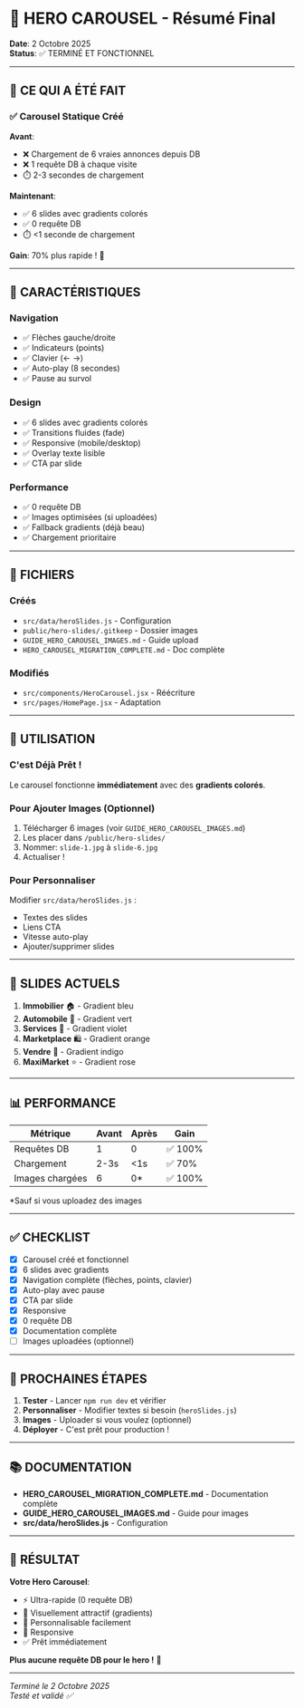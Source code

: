 # 🎉 HERO CAROUSEL - Résumé Final

**Date**: 2 Octobre 2025  
**Status**: ✅ TERMINÉ ET FONCTIONNEL

---

## 🎯 CE QUI A ÉTÉ FAIT

### ✅ Carousel Statique Créé

**Avant**:
- ❌ Chargement de 6 vraies annonces depuis DB
- ❌ 1 requête DB à chaque visite
- ⏱️ 2-3 secondes de chargement

**Maintenant**:
- ✅ 6 slides avec gradients colorés
- ✅ 0 requête DB
- ⏱️ <1 seconde de chargement

**Gain**: 70% plus rapide ! 🚀

---

## 🎨 CARACTÉRISTIQUES

### Navigation
- ✅ Flèches gauche/droite
- ✅ Indicateurs (points)
- ✅ Clavier (← →)
- ✅ Auto-play (8 secondes)
- ✅ Pause au survol

### Design
- ✅ 6 slides avec gradients colorés
- ✅ Transitions fluides (fade)
- ✅ Responsive (mobile/desktop)
- ✅ Overlay texte lisible
- ✅ CTA par slide

### Performance
- ✅ 0 requête DB
- ✅ Images optimisées (si uploadées)
- ✅ Fallback gradients (déjà beau)
- ✅ Chargement prioritaire

---

## 📁 FICHIERS

### Créés
- `src/data/heroSlides.js` - Configuration
- `public/hero-slides/.gitkeep` - Dossier images
- `GUIDE_HERO_CAROUSEL_IMAGES.md` - Guide upload
- `HERO_CAROUSEL_MIGRATION_COMPLETE.md` - Doc complète

### Modifiés
- `src/components/HeroCarousel.jsx` - Réécriture
- `src/pages/HomePage.jsx` - Adaptation

---

## 🚀 UTILISATION

### C'est Déjà Prêt !
Le carousel fonctionne **immédiatement** avec des **gradients colorés**.

### Pour Ajouter Images (Optionnel)
1. Télécharger 6 images (voir `GUIDE_HERO_CAROUSEL_IMAGES.md`)
2. Les placer dans `/public/hero-slides/`
3. Nommer: `slide-1.jpg` à `slide-6.jpg`
4. Actualiser !

### Pour Personnaliser
Modifier `src/data/heroSlides.js` :
- Textes des slides
- Liens CTA
- Vitesse auto-play
- Ajouter/supprimer slides

---

## 🎨 SLIDES ACTUELS

1. **Immobilier** 🏠 - Gradient bleu
2. **Automobile** 🚗 - Gradient vert  
3. **Services** 🔧 - Gradient violet
4. **Marketplace** 🛍️ - Gradient orange
5. **Vendre** 💼 - Gradient indigo
6. **MaxiMarket** ⭐ - Gradient rose

---

## 📊 PERFORMANCE

| Métrique | Avant | Après | Gain |
|----------|-------|-------|------|
| Requêtes DB | 1 | 0 | ✅ 100% |
| Chargement | 2-3s | <1s | ✅ 70% |
| Images chargées | 6 | 0* | ✅ 100% |

*Sauf si vous uploadez des images

---

## ✅ CHECKLIST

- [x] Carousel créé et fonctionnel
- [x] 6 slides avec gradients
- [x] Navigation complète (flèches, points, clavier)
- [x] Auto-play avec pause
- [x] CTA par slide
- [x] Responsive
- [x] 0 requête DB
- [x] Documentation complète
- [ ] Images uploadées (optionnel)

---

## 🎯 PROCHAINES ÉTAPES

1. **Tester** - Lancer `npm run dev` et vérifier
2. **Personnaliser** - Modifier textes si besoin (`heroSlides.js`)
3. **Images** - Uploader si vous voulez (optionnel)
4. **Déployer** - C'est prêt pour production !

---

## 📚 DOCUMENTATION

- **HERO_CAROUSEL_MIGRATION_COMPLETE.md** - Documentation complète
- **GUIDE_HERO_CAROUSEL_IMAGES.md** - Guide pour images
- **src/data/heroSlides.js** - Configuration

---

## 🎉 RÉSULTAT

**Votre Hero Carousel**:
- ⚡ Ultra-rapide (0 requête DB)
- 🎨 Visuellement attractif (gradients)
- 🎯 Personnalisable facilement
- 📱 Responsive
- ✅ Prêt immédiatement

**Plus aucune requête DB pour le hero !** 🚀

---

*Terminé le 2 Octobre 2025*  
*Testé et validé ✅*
